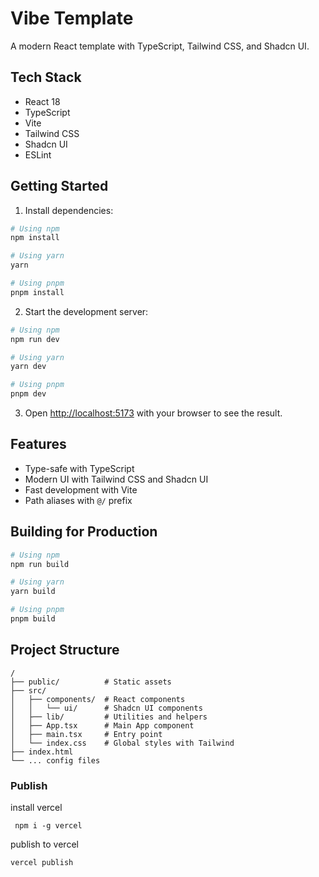 # Vibe Template

A modern React template with TypeScript, Tailwind CSS, and Shadcn UI.

## Tech Stack

- React 18
- TypeScript
- Vite
- Tailwind CSS
- Shadcn UI
- ESLint

## Getting Started

1. Install dependencies:

```bash
# Using npm
npm install

# Using yarn
yarn

# Using pnpm
pnpm install
```

2. Start the development server:

```bash
# Using npm
npm run dev

# Using yarn
yarn dev

# Using pnpm
pnpm dev
```

3. Open [http://localhost:5173](http://localhost:5173) with your browser to see the result.

## Features

- Type-safe with TypeScript
- Modern UI with Tailwind CSS and Shadcn UI
- Fast development with Vite
- Path aliases with `@/` prefix

## Building for Production

```bash
# Using npm
npm run build

# Using yarn
yarn build

# Using pnpm
pnpm build
```

## Project Structure

```
/
├── public/          # Static assets
├── src/
│   ├── components/  # React components
│   │   └── ui/      # Shadcn UI components
│   ├── lib/         # Utilities and helpers
│   ├── App.tsx      # Main App component
│   ├── main.tsx     # Entry point
│   └── index.css    # Global styles with Tailwind
├── index.html
└── ... config files
```

### Publish
install vercel
```
 npm i -g vercel
 ```

 publish to vercel

 ```
 vercel publish
 ```